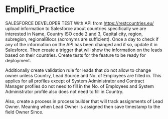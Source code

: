 # Emplifi_Practice

SALESFORCE DEVELOPER TEST
With API from https://restcountries.eu/ upload information to Salesforce about countries specifically we are interested in Name, Country ISO code 2 and 3, Capital city, region, subregion, regionalBlocs (acronyms are sufficient). Once a day to check if any of the information on the API has been changed and if so, update it in Salesforce.  Then create a trigger that will show the information on the leads based on their countries. Create tests for the feature to be ready for deployment.

Additionally create validation rule for leads that do not allow to change owner unless Country, Lead Source and No. of Employees are filled in. This applies for all profiles except of System Administrator and Contract Manager profiles do not need to fill in the No. of Employees and System Administrator profile also does not need to fill in Country.

Also, create a process in process builder that will track assignments of Lead Owner. Meaning when Lead Owner is assigned then save timestamp to the field Owner Since.